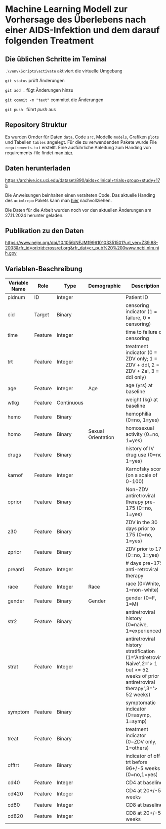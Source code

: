# Machine Learning Modell zur Vorhersage des Überlebens nach einer AIDS-Infektion und dem darauf folgenden Treatment
## Die üblichen Schritte im Teminal
`.\venv\Scripts\activate` aktiviert die virtuelle Umgebung

`git status` prüft Änderungen

`git add .` fügt Änderungen hinzu

`git commit -m "text"` commitet die Änderungen

`git push ` führt *push* aus

## Repository Struktur
Es wurden Ornder für Daten `data`, Code `src`, Modelle `models`, Grafiken `plots` und Tabellen `tables` angelegt. Für die zu verwendenden Pakete wurde File `requirements.txt` erstellt. Eine ausführliche Anleitung zum Handing von requirements-file findet man [hier](https://learnpython.com/blog/python-requirements-file/).

## Daten herunterladen
https://archive.ics.uci.edu/dataset/890/aids+clinical+trials+group+study+175

Die Anweisungen beinhalten einen veralteten Code. Das aktuelle Handing des `ucimlrepo` Pakets kann man [hier](https://github.com/uci-ml-repo/ucimlrepo?tab=readme-ov-file#ucimlrepo-package) nachvollziehen.

Die Daten für die Arbeit wurden noch vor den aktuellen Änderungen am 27.11.2024 herunter geladen. 

## Publikation zu den Daten
https://www.nejm.org/doi/10.1056/NEJM199610103351501?url_ver=Z39.88-2003&rfr_id=ori:rid:crossref.org&rfr_dat=cr_pub%20%200www.ncbi.nlm.nih.gov

## Variablen-Beschreibung

|Variable Name |	Role |	Type |	Demographic	| Description |	Units |	Missing Values |
|--------------|---------|-------|--------------|--------------|----|----------------|
pidnum	| ID	| Integer	||	Patient ID	| |	no |
cid	| Target |	Binary	||	censoring indicator (1 = failure, 0 = censoring)	||	no |
time |	Feature	| Integer	||	time to failure or censoring	||	no |
trt	| Feature |	Integer	||	treatment indicator (0 = ZDV only; 1 = ZDV + ddI, 2 = ZDV + Zal, 3 = ddI only)	||	no |
age	| Feature |	Integer	| Age |	age (yrs) at baseline	||	no |
wtkg |	Feature |	Continuous	||	weight (kg) at baseline	||	no |
hemo |	Feature	| Binary	||	hemophilia (0=no, 1=yes)	||	no |
homo |	Feature	| Binary	| Sexual Orientation |	homosexual activity (0=no, 1=yes)	||	no |
drugs |	Feature	| Binary	||	history of IV drug use (0=no, 1=yes)	||	no |
karnof |	Feature	| Integer ||		Karnofsky score (on a scale of 0-100)	||	no |
oprior |	Feature	| Binary	||	Non-ZDV antiretroviral therapy pre-175 (0=no, 1=yes)	||	no |
z30	| Feature	| Binary	||	ZDV in the 30 days prior to 175 (0=no, 1=yes)	||	no |
zprior |	Feature	| Binary	||	ZDV prior to 175 (0=no, 1=yes)	||	no |
preanti |	Feature	| Integer	||	# days pre-175 anti-retroviral therapy	||	no |
race |	Feature	| Integer |	Race |	race (0=White, 1=non-white)	||	no |
gender |	Feature	| Binary |	Gender |	gender (0=F, 1=M)	||	no |
str2 |	Feature	| Binary	||	antiretroviral history (0=naive, 1=experienced)	||	no |
strat |	Feature	| Integer	||	antiretroviral history stratification (1='Antiretroviral Naive',2='> 1 but <= 52 weeks of prior antiretroviral therapy',3='> 52 weeks)	||	no |
symptom |	Feature	| Binary	||	symptomatic indicator (0=asymp, 1=symp)	||	no |
treat |	Feature	| Binary	||	treatment indicator (0=ZDV only, 1=others)	||	no |
offtrt |	Feature	| Binary	||	indicator of off-trt before 96+/-5 weeks (0=no,1=yes)	||	no |
cd40 |	Feature	| Integer	||	CD4 at baseline	||	no |
cd420 |	Feature	| Integer	||	CD4 at 20+/-5 weeks	||	no |
cd80 |	Feature	| Integer	||	CD8 at baseline	||	no |
cd820 |	Feature	| Integer	||	CD8 at 20+/-5 weeks	||	no |


